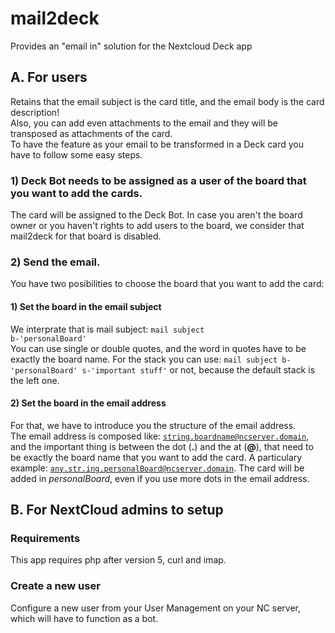 # mail2deck
Provides an "email in" solution for the Nextcloud Deck app
## A. For users
Retains that the email subject is the card title, and the email body is the card description! <br/>
Also, you can add even attachments to the email and they will be transposed as attachments of the card.<br/>
To have the feature as your email to be transformed in a Deck card you have to follow some easy steps.
### 1) Deck Bot needs to be assigned as a user of the board that you want to add the cards.
The card will be assigned to the Deck Bot. In case you aren't the board owner or you haven't rights to add users to the board, we consider that mail2deck for that board is disabled.
### 2) Send the email.
You have two posibilities to choose the board that you want to add the card:
#### 1) Set the board in the email subject
We interprate that is mail subject:
<code>mail subject b-'personalBoard'</code><br/>
You can use single or double quotes, and the word in quotes have to be exactly the board name.
For the stack you can use:
<code>mail subject b-'personalBoard' s-'important stuff'</code>
or not, because the default stack is the left one.
#### 2) Set the board in the email address
For that, we have to introduce you the structure of the email address.<br/>
The email address is composed like:
<code>string.boardname@ncserver.domain</code>, and the important thing is between the dot (**.**) and the at (**@**), that need to be exactly the board name that you want to add the card.
A particulary example:
<code>any.str.ing.personalBoard@ncserver.domain</code>.
The card will be added in *personalBoard*, even if you use more dots in the email address.

## B. For NextCloud admins to setup
### Requirements
This app requires php after version 5, curl and imap.
### Create a new user
Configure a new user from your User Management on your NC server, which will have to function as a bot.
